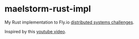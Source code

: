 # maelstorm-rust-impl
My Rust implementation to Fly.io [distributed systems challenges](https://fly.io/dist-sys/).

Inspired by this [youtube video](https://www.youtube.com/watch?v=gboGyccRVXI).

